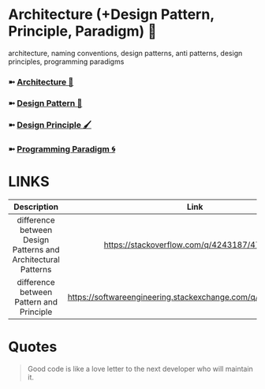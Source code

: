 # Architecture (+Design Pattern, Principle, Paradigm) 🧱
architecture, naming conventions, design patterns, anti patterns, design principles, programming paradigms

### ➼ [Architecture 🧱](Architecture)
### ➼ [Design Pattern 🧮](Pattern)
### ➼ [Design Principle 🖌️](Principle)
### ➼ [Programming Paradigm 🌀](Programming)

# LINKS

Description|Link
:-:|:-:
difference between Design Patterns and Architectural Patterns|https://stackoverflow.com/q/4243187/4754141
difference between Pattern and Principle|https://softwareengineering.stackexchange.com/q/153586/225580


# Quotes

> Good code is like a love letter to the next developer who will maintain it.
